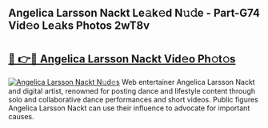 ## Angelica Larsson Nackt Le𝚊k𝚎d N𝚞𝚍e - Part-G74 Vid𝚎o Le𝚊ks Photos 2wT8v

# <h2><a href="http://fb3lilq.evod.top/?m=Angelica+Larsson+Nackt">🔗 👉🔴 Angelica Larsson Nackt Vid𝚎o Ph𝚘t𝚘s</a></h2>

[![Angelica Larsson Nackt N𝚞d𝚎s](https://i.imgur.com/8V9OHl7.gif)](http://fb3lilq.evod.top/?m=Angelica+Larsson+Nackt)
Web entertainer Angelica Larsson Nackt and digital artist, renowned for posting dance and lifestyle content through solo and collaborative dance performances and short videos. Public figures Angelica Larsson Nackt can use their influence to advocate for important causes. 
